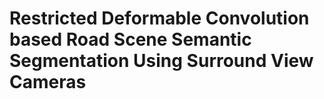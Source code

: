 # Restricted Deformable Convolution based Road Scene Semantic Segmentation Using Surround View Cameras